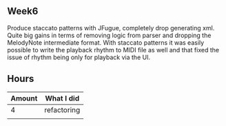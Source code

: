 ## Week6

Produce staccato patterns with JFugue, completely drop generating xml. Quite big gains in terms of removing logic from parser and dropping the MelodyNote intermediate format. With staccato patterns it was easily possible to write the playback rhythm to MIDI file as well and that fixed the issue of rhythm being only for playback via the UI.

## Hours

|Amount|What I did|
|-|-|
|4|refactoring|
|||
